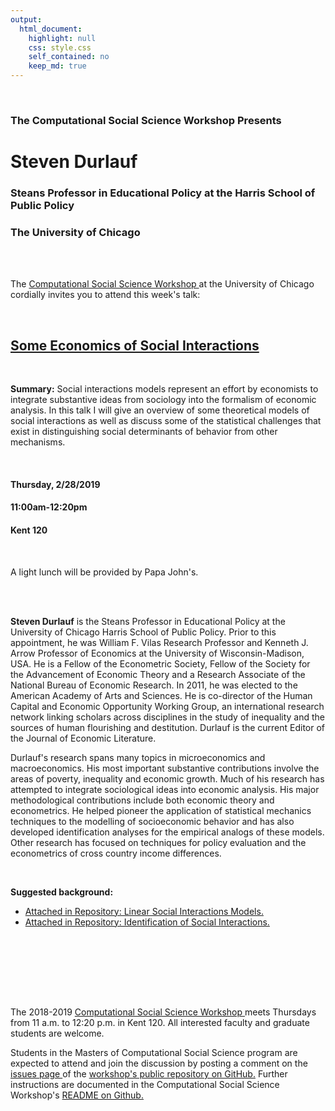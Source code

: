 ```yaml
---
output:
  html_document:
    highlight: null
    css: style.css
    self_contained: no
    keep_md: true
---
```






<br>

<h3 class=pfblock-header> The Computational Social Science Workshop Presents </h3>

<h1 class=pfblock-header3> Steven Durlauf </h1>
<h3 class=pfblock-header3> Steans Professor in Educational Policy at the Harris School of Public Policy </h3>
<h3 class=pfblock-header3> The University of Chicago </h3>

<br><br>



<p class=pfblock-header3>The <a href="https://macss.uchicago.edu/content/computation-workshop"> Computational Social Science Workshop </a> at the University of Chicago cordially invites you to attend this week's talk:</p>

<br>

<div class=pfblock-header3>
<h2 class=pfblock-header>
  <a href="https://github.com/uchicago-computation-workshop/steven_durlauf"> Some Economics of Social Interactions </a>
</h2>

<br>
</div>

<p class=footertext2>

**Summary:** Social interactions models represent an effort by economists to integrate substantive ideas from sociology into the formalism of economic analysis. In this talk I will give an overview of some theoretical models of social interactions as well as discuss some of the statistical challenges that exist in distinguishing social determinants of behavior from other mechanisms.


</p>

<br>



<h4 class=pfblock-header3> Thursday, 2/28/2019 </h4>
<h4 class=pfblock-header3> 11:00am-12:20pm </h4>
<h4 class=pfblock-header3> Kent 120 </h4>

<br>

<p class=pfblock-header3> A light lunch will be provided by Papa John's. </p>

<br><br>

<p class=footertext2>

**Steven Durlauf** is the Steans Professor in Educational Policy at the University of Chicago Harris School of Public Policy. Prior to this appointment, he was William F. Vilas Research Professor and Kenneth J. Arrow Professor of Economics at the University of Wisconsin-Madison, USA. He is a Fellow of the Econometric Society, Fellow of the Society for the Advancement of Economic Theory and a Research Associate of the National Bureau of Economic Research. In 2011, he was elected to the American Academy of Arts and Sciences. He is co-director of the Human Capital and Economic Opportunity Working Group, an international research network linking scholars across disciplines in the study of inequality and the sources of human flourishing and destitution. Durlauf is the current Editor of the Journal of Economic Literature.
  
Durlauf's research spans many topics in microeconomics and macroeconomics. His most important substantive contributions involve the areas of poverty, inequality and economic growth. Much of his research has attempted to integrate sociological ideas into economic analysis. His major methodological contributions include both economic theory and econometrics. He helped pioneer the application of statistical mechanics techniques to the modelling of socioeconomic behavior and has also developed identification analyses for the empirical analogs of these models. Other research has focused on techniques for policy evaluation and the econometrics of cross country income differences. 
</p>

<br>


<p class=footertext2>

**Suggested background:**

* [Attached in Repository: Linear Social Interactions Models.](https://github.com/uchicago-computation-workshop/steven_durlauf/blob/master/bbdjJPE.pdf)
* [Attached in Repository: Identification of Social Interactions.](https://github.com/uchicago-computation-workshop/steven_durlauf/blob/master/bbdiidentificationHSE2011.pdf)

</p>

<br>


<br><br>
---

<p class=footertext> The 2018-2019 <a href="https://macss.uchicago.edu/content/computation-workshop"> Computational Social Science Workshop </a> meets Thursdays from 11 a.m. to 12:20 p.m. in Kent 120. All interested faculty and graduate students are welcome.</p>

<p class=footertext>Students in the Masters of Computational Social Science program are expected to attend and join the discussion by posting a comment on the <a href="https://github.com/uchicago-computation-workshop/steven_durlauf/issues"> issues page </a> of the <a href="https://github.com/uchicago-computation-workshop/steven_durlauf"> workshop's public repository on GitHub.</a> Further instructions are documented in the Computational Social Science Workshop's <a href="https://github.com/uchicago-computation-workshop/README"> README on Github.</a></p>
